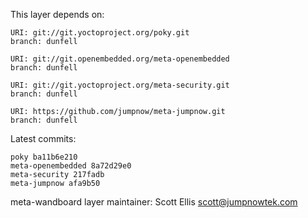 This layer depends on:

    URI: git://git.yoctoproject.org/poky.git
    branch: dunfell

    URI: git://git.openembedded.org/meta-openembedded
    branch: dunfell

    URI: git://git.yoctoproject.org/meta-security.git
    branch: dunfell

    URI: https://github.com/jumpnow/meta-jumpnow.git
    branch: dunfell

Latest commits:

    poky ba11b6e210
    meta-openembedded 8a72d29e0
    meta-security 217fadb
    meta-jumpnow afa9b50

meta-wandboard layer maintainer: Scott Ellis <scott@jumpnowtek.com>
